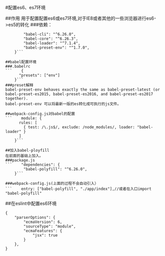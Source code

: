 #配置es6、es7环境

##作用
    用于配置配置es6或es7环境,对于IE8或者其他的一些浏览器进行es6->es5的转化
###依赖：
```    "devDependencies": {
        "babel-cli": "^6.26.0",
        "babel-core": "^6.26.3",
        "babel-loader": "^7.1.4",
        "babel-preset-env": "^1.7.0",
    }```

##babel配置环境
###.babelrc
```    {
      "presets": ["env"]
    }```
###preset解释
babel-preset-env behaves exactly the same as babel-preset-latest (or babel-preset-es2015, babel-preset-es2016, and babel-preset-es2017 together).
babel-preset-env 可以将最新一版的es转化成可执行的js文件。

##webpack-config.js对babel的配置
```    module: {
      rules: [
        { test: /\.js$/, exclude: /node_modules/, loader: "babel-loader" }
      ]
    }```

##加入babel-ployfill
在前面的基础上加入。
###package.js
```    "dependencies": {
        "babel-polyfill": "^6.26.0",
    }```

###webpack-config.js(上面的过程不会自动引入）
```    entry: ["babel-polyfill", "./app/index"],//或者在入口import "babel-polyfill"
```

##在eslint中配置es6环境
```
{
    "parserOptions": {
        "ecmaVersion": 6,
        "sourceType": "module",
        "ecmaFeatures": {
            "jsx": true
        }
    },
}
```

